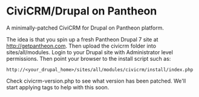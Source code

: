 # CiviCRM/Drupal on Pantheon
A minimally-patched CiviCRM for Drupal on Pantheon platform.

The idea is that you spin up a fresh Pantheon Drupal 7 site at http://getpantheon.com. Then upload the civicrm folder into sites/all/modules. Login to your Drupal site with Administrator level permissions. Then point your browser to the install script such as:

```
http://<your_drupal_home>/sites/all/modules/civicrm/install/index.php
```

Check civicrm-version.php to see what version has been patched. We'll start applying tags to help with this soon.
